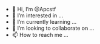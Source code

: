 - 👋 Hi, I’m @Apcstf
- 👀 I’m interested in ...
- 🌱 I’m currently learning ...
- 💞️ I’m looking to collaborate on ...
- 📫 How to reach me ...

<!---
Apcstf/Apcstf is a ✨ special ✨ repository because its `README.md` (this file) appears on your GitHub profile.
You can click the Preview link to take a look at your changes.
--->
